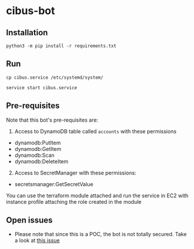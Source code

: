 # cibus-bot

## Installation
```python3 -m pip install -r requirements.txt```

## Run
```cp cibus.service /etc/systemd/system/```

```service start cibus.service```

## Pre-requisites
Note that this bot's pre-requisites are:
1. Access to DynamoDB table called `accounts` with these permissions
* dynamodb:PutItem
* dynamodb:GetItem
* dynamodb:Scan
* dynamodb:DeleteItem
2. Access to SecretManager with these permissions:
* secretsmanager:GetSecretValue

You can use the terraform module attached and run the service in EC2 with instance profile attaching the role created in the module


## Open issues
* Please note that since this is a POC, the bot is not totally secured. Take a look at [this issue](https://github.com/zviwex/cibus-bot/issues/3)